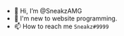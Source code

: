 - 👋 Hi, I’m @SneakzAMG
- 🌱 I'm new to website programming.
- 📫 How to reach me ```Sneakz#9999```

<!---
SneakzAMG/SneakzAMG is a ✨ special ✨ repository because its `README.md` (this file) appears on your GitHub profile.
You can click the Preview link to take a look at your changes.
--->
